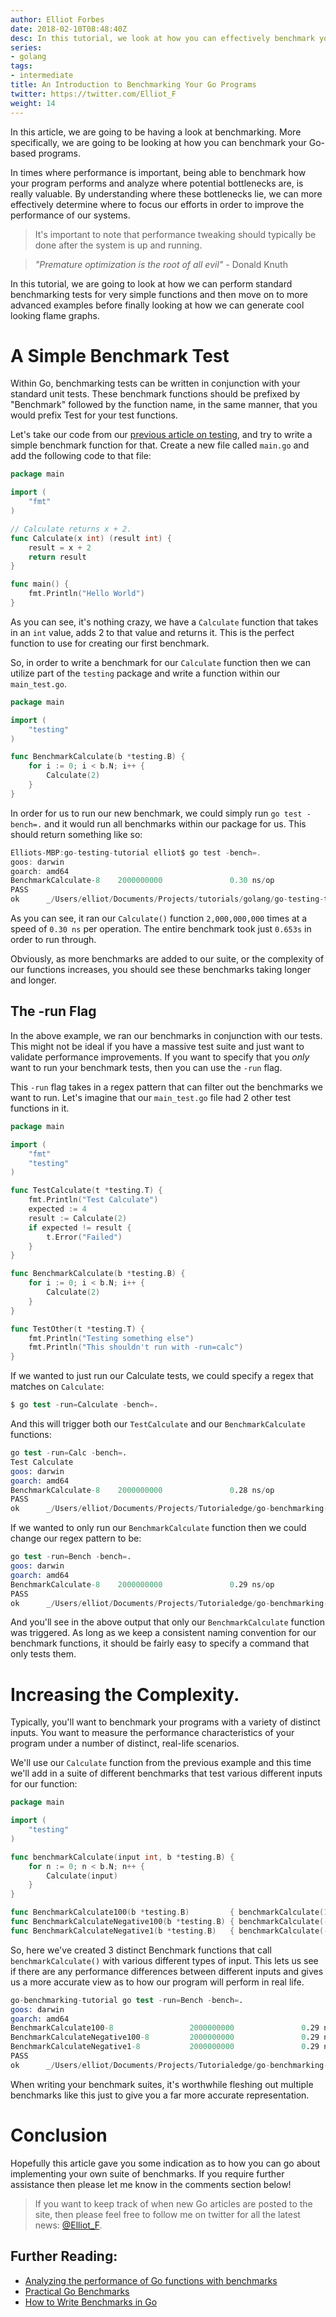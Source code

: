 ```yaml
---
author: Elliot Forbes
date: 2018-02-10T08:48:40Z
desc: In this tutorial, we look at how you can effectively benchmark your go program.
series:
- golang
tags:
- intermediate
title: An Introduction to Benchmarking Your Go Programs
twitter: https://twitter.com/Elliot_F
weight: 14
---
```


In this article, we are going to be having a look at benchmarking. More specifically, we are going to be looking at how you can benchmark your Go-based programs.  

In times where performance is important, being able to benchmark how your program performs and analyze where potential bottlenecks are, is really valuable. By understanding where these bottlenecks lie, we can more effectively determine where to focus our efforts in order to improve the performance of our systems.

> It's important to note that performance tweaking should typically be done after the system is up and running. 

> *"Premature optimization is the root of all evil"* - Donald Knuth  

In this tutorial, we are going to look at how we can perform standard benchmarking tests for very simple functions and then move on to more advanced examples before finally looking at how we can generate cool looking flame graphs.

# A Simple Benchmark Test

Within Go, benchmarking tests can be written in conjunction with your standard unit tests. These benchmark functions should be prefixed by "Benchmark" followed by the function name, in the same manner, that you would prefix Test for your test functions.

Let's take our code from our [previous article on testing](/golang/intro-testing-in-go/), and try to write a simple benchmark function for that. Create a new file called `main.go` and add the following code to that file:

```go
package main

import (
    "fmt"
)

// Calculate returns x + 2.
func Calculate(x int) (result int) {
    result = x + 2
    return result
}

func main() {
    fmt.Println("Hello World")
}
```

As you can see, it's nothing crazy, we have a `Calculate` function that takes in an `int` value, adds 2 to that value and returns it. This is the perfect function to use for creating our first benchmark.

So, in order to write a benchmark for our `Calculate` function then we can utilize part of the `testing` package and write a function within our `main_test.go`. 

```go
package main

import (
    "testing"
)

func BenchmarkCalculate(b *testing.B) {
    for i := 0; i < b.N; i++ {
        Calculate(2)
    }
}
```

In order for us to run our new benchmark, we could simply run `go test -bench=.` and it would run all benchmarks within our package for us. This should return something like so:

```c
Elliots-MBP:go-testing-tutorial elliot$ go test -bench=.
goos: darwin
goarch: amd64
BenchmarkCalculate-8    2000000000               0.30 ns/op
PASS
ok      _/Users/elliot/Documents/Projects/tutorials/golang/go-testing-tutorial  0.643s
```

As you can see, it ran our `Calculate()` function `2,000,000,000` times at a speed of `0.30 ns` per operation. The entire benchmark took just `0.653s` in order to run through. 

Obviously, as more benchmarks are added to our suite, or the complexity of our functions increases, you should see these benchmarks taking longer and longer. 

## The -run Flag

In the above example, we ran our benchmarks in conjunction with our tests. This might not be ideal if you have a massive test suite and just want to validate performance improvements. If you want to specify that you *only* want to run your benchmark tests, then you can use the `-run` flag.

This `-run` flag takes in a regex pattern that can filter out the benchmarks we want to run. Let's imagine that our `main_test.go` file had 2 other test functions in it. 

```go
package main

import (
	"fmt"
	"testing"
)

func TestCalculate(t *testing.T) {
	fmt.Println("Test Calculate")
	expected := 4
	result := Calculate(2)
	if expected != result {
		t.Error("Failed")
	}
}

func BenchmarkCalculate(b *testing.B) {
	for i := 0; i < b.N; i++ {
		Calculate(2)
	}
}

func TestOther(t *testing.T) {
	fmt.Println("Testing something else")
	fmt.Println("This shouldn't run with -run=calc")
}

```

If we wanted to just run our Calculate tests, we could specify a regex that matches on `Calculate`:

```s
$ go test -run=Calculate -bench=.
```

And this will trigger both our `TestCalculate` and our `BenchmarkCalculate` functions:

```s
go test -run=Calc -bench=.
Test Calculate
goos: darwin
goarch: amd64
BenchmarkCalculate-8    2000000000               0.28 ns/op
PASS
ok      _/Users/elliot/Documents/Projects/Tutorialedge/go-benchmarking-tutorial 0.600s
```

If we wanted to only run our `BenchmarkCalculate` function then we could change our regex pattern to be:

```s
go test -run=Bench -bench=.
goos: darwin
goarch: amd64
BenchmarkCalculate-8    2000000000               0.29 ns/op
PASS
ok      _/Users/elliot/Documents/Projects/Tutorialedge/go-benchmarking-tutorial 0.616s
```

And you'll see in the above output that only our `BenchmarkCalculate` function was triggered. As long as we keep a consistent naming convention for our benchmark functions, it should be fairly easy to specify a command that only tests them.

# Increasing the Complexity.

Typically, you'll want to benchmark your programs with a variety of distinct inputs. You want to measure the performance characteristics of your program under a number of distinct, real-life scenarios.

We'll use our `Calculate` function from the previous example and this time we'll add in a suite of different benchmarks that test various different inputs for our function:

```go
package main

import (
	"testing"
)

func benchmarkCalculate(input int, b *testing.B) {
	for n := 0; n < b.N; n++ {
		Calculate(input)
	}
}

func BenchmarkCalculate100(b *testing.B)         { benchmarkCalculate(100, b) }
func BenchmarkCalculateNegative100(b *testing.B) { benchmarkCalculate(-100, b) }
func BenchmarkCalculateNegative1(b *testing.B)   { benchmarkCalculate(-1, b) }
```

So, here we've created 3 distinct Benchmark functions that call `benchmarkCalculate()` with various different types of input. This lets us see if there are any performance differences between different inputs and gives us a more accurate view as to how our program will perform in real life.  

```s
go-benchmarking-tutorial go test -run=Bench -bench=.
goos: darwin
goarch: amd64
BenchmarkCalculate100-8                 2000000000               0.29 ns/op
BenchmarkCalculateNegative100-8         2000000000               0.29 ns/op
BenchmarkCalculateNegative1-8           2000000000               0.29 ns/op
PASS
ok      _/Users/elliot/Documents/Projects/Tutorialedge/go-benchmarking-tutorial 1.850s
```

When writing your benchmark suites, it's worthwhile fleshing out multiple benchmarks like this just to give you a far more accurate representation.

<!-- # Generating Flame Graphs

Flame graphs are an excellent way to help identify potential hot spots in your code that are bottlenecks through cool visualizations. In order to generate these Flame graphs, we'll be using the [uber/go-torch](https://github.com/uber/go-torch).

These graphs look a little something like this:

![generated flame graph](http://uber.github.io/go-torch/meta.svg) -->


# Conclusion

Hopefully this article gave you some indication as to how you can go about implementing your own suite of benchmarks. If you require further assistance then please let me know in the comments section below!

> If you want to keep track of when new Go articles are posted to the site, then please feel free to follow me on twitter for all the latest news: [@Elliot_F](https://twitter.com/elliot_f).

## Further Reading:

* [Analyzing the performance of Go functions with benchmarks](https://medium.com/justforfunc/analyzing-the-performance-of-go-functions-with-benchmarks-60b8162e61c6)
* [Practical Go Benchmarks](https://stackimpact.com/blog/practical-golang-benchmarks/)
* [How to Write Benchmarks in Go](https://dave.cheney.net/2013/06/30/how-to-write-benchmarks-in-go)